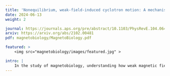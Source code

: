 ```yaml
---
title: 'Nonequilibrium, weak-field-induced cyclotron motion: A mechanism for magnetobiology'
date: 2024-06-13
weight: 2

journal: https://journals.aps.org/pre/abstract/10.1103/PhysRevE.104.064407
arxiv: https://arxiv.org/abs/2102.00481
pdf: magnetobiology/MagnetoBiology.pdf

featured: >
    <img src="magnetobiology/images/featured.jpg" >

intro: |
    In the study of magnetobiology, understanding how weak magnetic fields interact with biological systems has long been a challenging question. We propose a mechanisms by which weak, static magnetic fields can influence biological matter, despite the high thermal noise and friction present in cellular environments. By examining the nonequilibrium steady states of cellular ions in a confining potential, it is shown that a weak magnetic field can induce cyclotron motion, providing insights into how such fields may impact biological processes at the molecular level. This research sheds light on the fundamental interactions between magnetic fields and biological matter, contributing to the broader understanding of magnetobiology.
---
```

